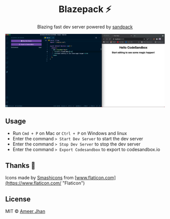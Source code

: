 <h1 align="center">Blazepack ⚡</h1>

<p align="center">
  Blazing fast dev server powered by <a href="https://www.npmjs.com/package/smooshpack">sandpack</a>
</p>

![demo](./resources/demo.png)

## Usage

- Run `Cmd + P` on Mac or `Ctrl + P` on Windows and linux
- Enter the command `> Start Dev Server` to start the dev server
- Enter the command `> Stop Dev Server` to stop the dev server
- Enter the command `> Export Codesandbox` to export to codesandbox.io

## Thanks 🙏

Icons made by [Smashicons](https://smashicons.com/ "Smashicons") from [www.flaticon.com](https://www.flaticon.com/ "Flaticon")

## License

MIT © [Ameer Jhan](https://github.com/ameerthehacker)
